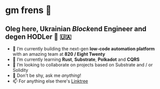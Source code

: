 # gm frens 🫡
## Oleg here, Ukrainian *Block*end Engineer and degen HODLer 🦍 🇺🇦

- 🔭 I’m currently building the next-gen **low-code automation platform** with an amazing team at **820 / Eight Twenty**
- 🌱 I’m currently learning **Rust**, **Substrate**, **Polkadot** and **CQRS**
- 👯 I’m looking to collaborate on projects based on Substrate and / or Solidity
- 💬 Don't be shy, ask me *anything*!
- 📫 For anything else there's [Linktree](https://linktr.ee/lgnk)
